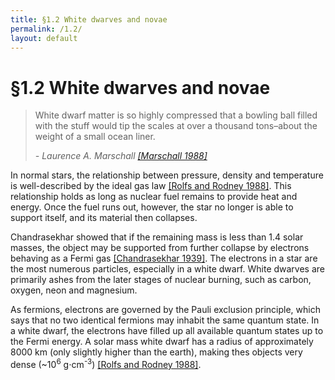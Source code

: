 ```yaml
---
title: §1.2 White dwarves and novae
permalink: /1.2/
layout: default
---
```


§1.2 White dwarves and novae
============================

<blockquote>
<p>White dwarf matter is so highly compressed that a bowling ball filled with
	the stuff would tip the scales at over a thousand tons–about the weight of
	a small ocean liner.
</p>
<footer><cite>- Laurence A. Marschall 
	<a href="../bibliography/#marschall">[Marschall 1988]</a></cite></footer>
</blockquote>

In normal stars, the relationship between pressure, density and temperature is
well-described by the ideal gas law [[Rolfs and Rodney
1988]](../bibliography/#rolfs). This relationship holds as long as nuclear
fuel remains to provide heat and energy. Once the fuel runs out, however, the
star no longer is able to support itself, and its material then collapses.

Chandrasekhar showed that if the remaining mass is less than 1.4 solar masses,
the object may be supported from further collapse by electrons behaving as a
Fermi gas [[Chandrasekhar 1939]](../bibliography/#chandrasekhar). The
electrons in a star are the most numerous particles, especially in a white
dwarf. White dwarves are primarily ashes from the later stages of nuclear
burning, such as carbon, oxygen, neon and magnesium.

As fermions, electrons are governed by the Pauli exclusion principle, which
says that no two identical fermions may inhabit the same quantum state. In a
white dwarf, the electrons have filled up all available quantum states up to
the Fermi energy. A solar mass white dwarf has a radius of approximately 8000
km (only slightly higher than the earth), making thes objects very dense
(~10<sup>6</sup> g⋅cm<sup>-3</sup>) [[Rolfs and Rodney
1988]](../bibliography/#rolfs).